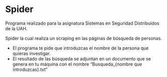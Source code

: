 # Spider
Programa realizado para la asignatura Sistemas en Seguridad Distribuidos de la UAH.

Spider la cual realiza un scraping en las páginas de búsqueda de personas.

- El programa te pide que introduzcas el nombre de la persona que quieras investigar.
- El resultado de las búsqueda se adjuntan en un documento que se genera en tu máquina con el nombre “Busqueda_{nombre que introduzcas}.txt”
